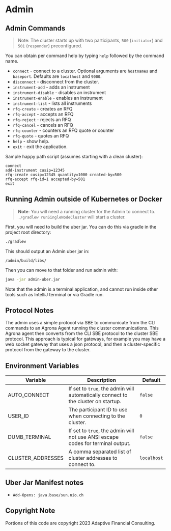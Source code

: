 # Admin

## Admin Commands

> Note: The cluster starts up with two participants, `500` (`initiator`) and `501` (`responder`) preconfigured.

You can obtain per command help by typing `help` followed by the command name.

- `connect` - connect to a cluster. Optional arguments are `hostnames` and `baseport`. Defaults are `localhost`
  and `9000`.
- `disconnect` - disconnect from the cluster.
- `instrument-add` - adds an instrument
- `instrument-disable` - disables an instrument
- `instrument-enable` - enables an instrument
- `instrument-list` - lists all instruments
- `rfq-create` - creates an RFQ
- `rfq-accept` - accepts an RFQ
- `rfq-reject` - rejects an RFQ
- `rfq-cancel` - cancels an RFQ
- `rfq-counter` - counters an RFQ quote or counter
- `rfq-quote` - quotes an RFQ
- `help` - show help.
- `exit` - exit the application.

Sample happy path script (assumes starting with a clean cluster):

```
connect
add-instrument cusip=12345
rfq-create cusip=12345 quantity=1000 created-by=500
rfq-accept rfq-id=1 accepted-by=501
exit
```

## Running Admin outside of Kubernetes or Docker

> **Note**: You will need a running cluster for the Admin to connect to. `./gradlew runSingleNodeCluster` will start a
> cluster.

First, you will need to build the uber jar. You can do this via gradle in the project root directory:

```bash
./gradlew
```

This should output an Admin uber jar in:

`/admin/build/libs/`

Then you can move to that folder and run admin with:

```bash
java -jar admin-uber.jar
```

Note that the admin is a terminal application, and cannot run inside other tools such as IntelliJ terminal or via Gradle
run.

## Protocol Notes

The admin uses a simple protocol via SBE to communicate from the CLI commands to an Agrona Agent running the cluster communications. 
This Agrona agent then converts from the CLI SBE protocol to the cluster SBE protocol.
This approach is typical for gateways, for example you may have a web socket gateway that uses a json protocol, and then a cluster-specific protocol from the gateway to the cluster.

## Environment Variables

| Variable          | Description | Default |
|-------------------|-------------|---------|
| AUTO_CONNECT      | If set to `true`, the admin will automatically connect to the cluster on startup. | `false` |
| USER_ID           | The participant ID to use when connecting to the cluster. | `0` |
| DUMB_TERMINAL     | If set to `true`, the admin will not use ANSI escape codes for terminal output. | `false` |
| CLUSTER_ADDRESSES | A comma separated list of cluster addresses to connect to. | `localhost` |

## Uber Jar Manifest notes

- `Add-Opens: java.base/sun.nio.ch`

## Copyright Note

Portions of this code are copyright 2023 Adaptive Financial Consulting.